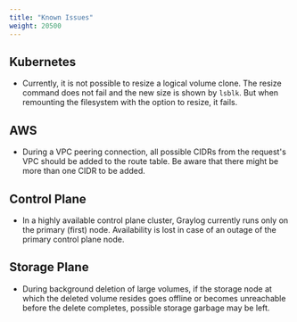 ```yaml
---
title: "Known Issues"
weight: 20500
---
```


## Kubernetes

- Currently, it is not possible to resize a logical volume clone. The resize command does not fail and the new size 
  is shown by `lsblk`. But when remounting the filesystem with the option to resize, it fails.

## AWS

- During a VPC peering connection, all possible CIDRs from the request's VPC should be added to the route table.
  Be aware that there might be more than one CIDR to be added.

## Control Plane

- In a highly available control plane cluster, Graylog currently runs only on the primary (first) node. Availability
  is lost in case of an outage of the primary control plane node.
  
## Storage Plane 

- During background deletion of large volumes, if the storage node at which the deleted volume resides goes offline
  or becomes unreachable before the delete completes, possible storage garbage may be left.


